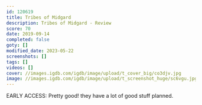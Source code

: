 ```yaml
---
id: 120619
title: Tribes of Midgard
description: Tribes of Midgard - Review
score: 70
date: 2019-09-14
completed: false
goty: []
modified_date: 2023-05-22
screenshots: []
tags: []
videos: []
cover: //images.igdb.com/igdb/image/upload/t_cover_big/co3djv.jpg
image: //images.igdb.com/igdb/image/upload/t_screenshot_huge/sc6vgu.jpg
---
```

EARLY ACCESS: Pretty good! they have a lot of good stuff planned.